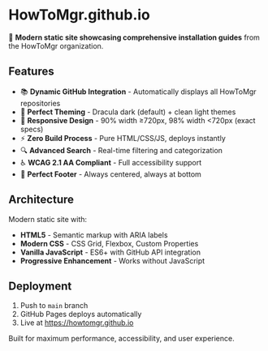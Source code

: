 # HowToMgr.github.io

🚀 **Modern static site showcasing comprehensive installation guides** from the HowToMgr organization.

## Features

- 📚 **Dynamic GitHub Integration** - Automatically displays all HowToMgr repositories
- 🌙 **Perfect Theming** - Dracula dark (default) + clean light themes  
- 📱 **Responsive Design** - 90% width ≥720px, 98% width <720px (exact specs)
- ⚡ **Zero Build Process** - Pure HTML/CSS/JS, deploys instantly
- 🔍 **Advanced Search** - Real-time filtering and categorization
- ♿ **WCAG 2.1 AA Compliant** - Full accessibility support
- 🎯 **Perfect Footer** - Always centered, always at bottom

## Architecture

Modern static site with:
- **HTML5** - Semantic markup with ARIA labels
- **Modern CSS** - CSS Grid, Flexbox, Custom Properties  
- **Vanilla JavaScript** - ES6+ with GitHub API integration
- **Progressive Enhancement** - Works without JavaScript

## Deployment

1. Push to `main` branch
2. GitHub Pages deploys automatically  
3. Live at https://howtomgr.github.io

Built for maximum performance, accessibility, and user experience.